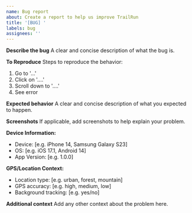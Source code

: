 ```yaml
---
name: Bug report
about: Create a report to help us improve TrailRun
title: '[BUG] '
labels: bug
assignees: ''
---
```


**Describe the bug**
A clear and concise description of what the bug is.

**To Reproduce**
Steps to reproduce the behavior:
1. Go to '...'
2. Click on '....'
3. Scroll down to '....'
4. See error

**Expected behavior**
A clear and concise description of what you expected to happen.

**Screenshots**
If applicable, add screenshots to help explain your problem.

**Device Information:**
 - Device: [e.g. iPhone 14, Samsung Galaxy S23]
 - OS: [e.g. iOS 17.1, Android 14]
 - App Version: [e.g. 1.0.0]

**GPS/Location Context:**
 - Location type: [e.g. urban, forest, mountain]
 - GPS accuracy: [e.g. high, medium, low]
 - Background tracking: [e.g. yes/no]

**Additional context**
Add any other context about the problem here.